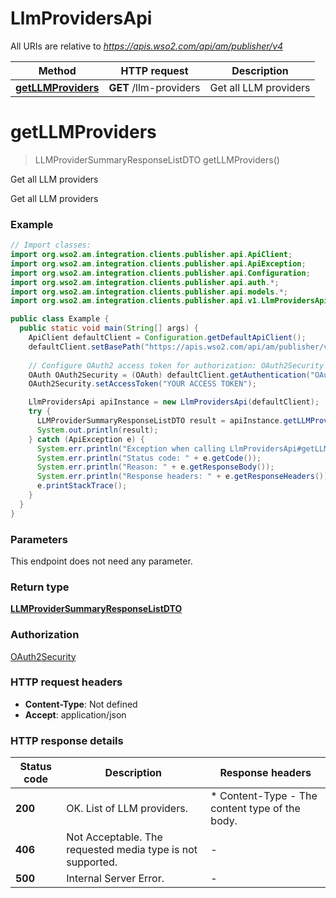 # LlmProvidersApi

All URIs are relative to *https://apis.wso2.com/api/am/publisher/v4*

Method | HTTP request | Description
------------- | ------------- | -------------
[**getLLMProviders**](LlmProvidersApi.md#getLLMProviders) | **GET** /llm-providers | Get all LLM providers


<a name="getLLMProviders"></a>
# **getLLMProviders**
> LLMProviderSummaryResponseListDTO getLLMProviders()

Get all LLM providers

Get all LLM providers 

### Example
```java
// Import classes:
import org.wso2.am.integration.clients.publisher.api.ApiClient;
import org.wso2.am.integration.clients.publisher.api.ApiException;
import org.wso2.am.integration.clients.publisher.api.Configuration;
import org.wso2.am.integration.clients.publisher.api.auth.*;
import org.wso2.am.integration.clients.publisher.api.models.*;
import org.wso2.am.integration.clients.publisher.api.v1.LlmProvidersApi;

public class Example {
  public static void main(String[] args) {
    ApiClient defaultClient = Configuration.getDefaultApiClient();
    defaultClient.setBasePath("https://apis.wso2.com/api/am/publisher/v4");
    
    // Configure OAuth2 access token for authorization: OAuth2Security
    OAuth OAuth2Security = (OAuth) defaultClient.getAuthentication("OAuth2Security");
    OAuth2Security.setAccessToken("YOUR ACCESS TOKEN");

    LlmProvidersApi apiInstance = new LlmProvidersApi(defaultClient);
    try {
      LLMProviderSummaryResponseListDTO result = apiInstance.getLLMProviders();
      System.out.println(result);
    } catch (ApiException e) {
      System.err.println("Exception when calling LlmProvidersApi#getLLMProviders");
      System.err.println("Status code: " + e.getCode());
      System.err.println("Reason: " + e.getResponseBody());
      System.err.println("Response headers: " + e.getResponseHeaders());
      e.printStackTrace();
    }
  }
}
```

### Parameters
This endpoint does not need any parameter.

### Return type

[**LLMProviderSummaryResponseListDTO**](LLMProviderSummaryResponseListDTO.md)

### Authorization

[OAuth2Security](../README.md#OAuth2Security)

### HTTP request headers

 - **Content-Type**: Not defined
 - **Accept**: application/json

### HTTP response details
| Status code | Description | Response headers |
|-------------|-------------|------------------|
**200** | OK. List of LLM providers.  |  * Content-Type - The content type of the body. <br>  |
**406** | Not Acceptable. The requested media type is not supported. |  -  |
**500** | Internal Server Error. |  -  |

